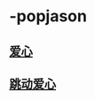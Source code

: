 # -popjason
## [爱心](https://popjason.github.io/love.html)

## [跳动爱心](https://popjason.github.io/love.io/love.html)
